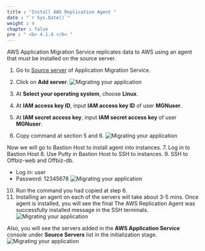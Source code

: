 ```yaml
---
title : "Install AWS Replication Agent "
date : "`r Sys.Date()`"
weight : 4
chapter : false
pre : " <b> 4.1.4 </b> "
---
```

AWS Application Migration Service replicates data to AWS using an agent that must be installed on the source server.
1. Go to [Source server](https://us-west-2.console.aws.amazon.com/mgn/home?region=us-west-2#/sourceServers) of Application Migration Service.
2. Click on **Add server**.
![Migrating your application](/images/4.migrateinfra/4.1migrateapp/4.1.4installagent/4.1.4.1installagent.png?width=90pc)

3. At **Select your operating system**, choose **Linux**.
4. At **IAM access key ID**, input **IAM access key ID** of user **MGNuser**.
5. At **IAM secret access key**, input **IAM secret access key** of user **MGNuser**.
6. Copy command at section 5 and 6.
![Migrating your application](/images/4.migrateinfra/4.1migrateapp/4.1.4installagent/4.1.4.2installagent.png?width=90pc)

Now we will go to Bastion Host to install agent into instances.
7. Log in to Bastion Host
8. Use Putty in Bastion Host to SSH to instances.
9. SSH to Offbiz-web and Offbiz-db.
+ Log in: user
+ Password: 12345678
![Migrating your application](/images/4.migrateinfra/4.1migrateapp/4.1.4installagent/4.1.4.3installagent.png?width=90pc)

10. Run the command you had copied at step 6.
11. Installing an agent on each of the servers will take about 3-5 mins. Once agent is installed, you will see the final The AWS Replication Agent was successfully installed message in the SSH terminals.
![Migrating your application](/images/4.migrateinfra/4.1migrateapp/4.1.4installagent/4.1.4.4installagent.png?width=90pc)

Also, you will see the servers added in the **AWS Application Service** console under **Source Servers** list in the initialization stage.
![Migrating your application](/images/4.migrateinfra/4.1migrateapp/4.1.4installagent/4.1.4.5installagent.png?width=90pc)